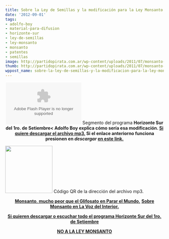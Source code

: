 ```yaml
---
title: Sobre la Ley de Semillas y la modificación para la Ley Monsanto
date: '2012-09-01'
tags:
- adolfo-boy
- material-para-difusion
- horizonte-sur
- ley-de-semillas
- ley-monsanto
- monsanto
- patentes
- semillas
image: http://partidopirata.com.ar/wp-content/uploads/2011/07/monsanto-skull-and-bones1.jpg
thumb: http://partidopirata.com.ar/wp-content/uploads/2011/07/monsanto-skull-and-bones1-150x150.jpg
wppost_name: sobre-la-ley-de-semillas-y-la-modificacion-para-la-ley-monsanto
---
```


<center>
<object id="player1403810" width="240" height="133" classid="clsid:d27cdb6e-ae6d-11cf-96b8-444553540000" codebase="http://download.macromedia.com/pub/shockwave/cabs/flash/swflash.cab#version=6,0,40,0"><param name="AllowScriptAccess" value="always" /><param name="allowFullScreen" value="true" /><param name="wmode" value="transparent" /><param name="src" value="http://www.ivoox.com/playerivoox_ee_1403810_1.html" /><param name="allowfullscreen" value="true" /><param name="allowscriptaccess" value="always" /><embed id="player1403810" width="240" height="133" type="application/x-shockwave-flash" src="http://www.ivoox.com/playerivoox_ee_1403810_1.html" AllowScriptAccess="always" allowFullScreen="true" wmode="transparent" allowfullscreen="true" allowscriptaccess="always" /></object>
Segmento del programa <strong><strong>Horizonte Sur del 1ro. de Setiembre&lt;
Adolfo Boy explica cómo sería esa modificación.
<a href="http://www.ivoox.com/horizonte-sur-adolfo-boy-ley-de_md_1403810_1.mp3" target="_blank">Si quiere descargar el archivo mp3.</a>
Si el enlace anteriorno funciona presionen en <em>descargar</em> <a href="http://www.ivoox.com/horizonte-sur-adolfo-boy-ley-de-audios-mp3_rf_1403810_1.html" target="_blank">en este link.</a></strong></strong></center>

<a href="http://partidopirata.com.ar/wp-content/uploads/2012/09/chart.png"><img class="size-full wp-image-6305" title="chart" src="http://partidopirata.com.ar/wp-content/uploads/2012/09/chart.png" alt="" width="150" height="150" /></a> Código QR de la dirección del archivo mp3.

<p style="text-align: center;"><strong><a href="http://www.pararelmundo.com/documentos/monsanto-mucho-peor-que-glifosato/" target="_blank">Monsanto, mucho peor que el Glifosato en Parar el Mundo.</a></strong>
<strong> <a href="http://www.lavoz.com.ar/eeuu/monsanto-se-mete-manejo" target="_blank">Sobre Monsanto en La Voz del Interior.</a></strong></p>
<p style="text-align: center;"><strong><a href="http://partido-pirata.blogspot.com/2012/09/horizonte-sur-del-1ro-de-setiembre.html">Si quieren descargar o escuchar todo el programa Horizonte Sur del 1ro. de Setiembre</a></strong></p>
<p style="text-align: center;"></p>
<p style="text-align: center;"><strong><a href="http://partidopirata.com.ar/6173/no-a-la-ley-monsanto">NO A LA LEY MONSANTO</a></strong></p>
